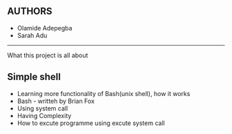 ## AUTHORS
* Olamide Adepegba
* Sarah Adu
---
What this project is all about
## Simple shell
* Learning more functionality of Bash(unix shell), how it works
* Bash - writteh by Brian Fox
* Using system call
* Having Complexity  
* How to excute programme using excute system call